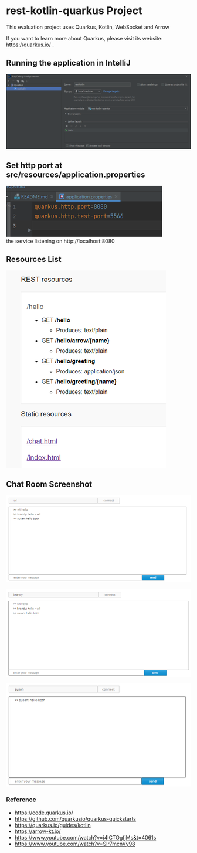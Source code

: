 # rest-kotlin-quarkus Project

This evaluation project uses Quarkus, Kotlin, WebSocket and Arrow

If you want to learn more about Quarkus, please visit its website: https://quarkus.io/ .

## Running the application in IntelliJ

![](img/runConfig.png)


## Set http port at **src/resources/application.properties**


![img.png](img/properties.png)  
the service listening on http://localhost:8080

## Resources List

![img_1.png](img/resourceList.png)


## Chat Room Screenshot

![img_2.png](img/wl_chat.png)

![img.png](img/brandy_chat.png)

![img.png](img/susan_chat.png)

### Reference
* https://code.quarkus.io/
* https://github.com/quarkusio/quarkus-quickstarts
* https://quarkus.io/guides/kotlin
* https://arrow-kt.io/
* https://www.youtube.com/watch?v=i4lCTOgfjMs&t=4061s
* https://www.youtube.com/watch?v=SIr7mcnVy98
